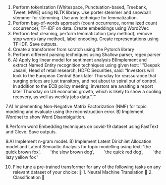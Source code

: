 1. Perform tokenization (Whitespace, Punctuation-based, Treebank, Tweet, MWE)
using NLTK library. Use porter stemmer and snowball stemmer for stemming. Use
any technique for lemmatization.
2. Perform bag-of-words approach (count occurrence, normalized count occurrence),
TF-IDF on data. Create embeddings using Word2Vec
3. Perform text cleaning, perform lemmatization (any method), remove stop words
(any method), label encoding. Create representations using TF-IDF. Save outputs.
4. Create a transformer from scratch using the Pytorch library
5. Perform different parsing techniques using Shallow parser, regex parser
6. A) Apply log linear model for sentiment analysis
B)Implement and extract Named Entity recognition techniques using given text:
&#39;&#39;&#39;Deepak Jasani, Head of retail research, HDFC Securities, said: “Investors will look
to the European Central Bank later Thursday for reassurance that surging prices are
just transitory, and not about to spiral out of control. In addition to the ECB policy
meeting, investors are awaiting a report later Thursday on US economic growth,
which is likely to show a cooling recovery, as well as weekly jobs data.”.&#39;&#39;&#39;

7.A) Implementing Non-Negative Matrix Factorization (NMF) for topic modeling and
evaluate using the reconstruction error.
B) Implement Wordnet to show Word Disambiguition.

8.Perform word Embedding techniques on covid-19 dataset using FastText and Glove.
Save outputs.

9.A) Implement n-gram model.
B) Implement Latent Dirichilet Allocation model and Latent Semantic Analysis for
topic modelling using text: &#39;the quick brown fox&#39;,
       &#39;the slow brown dog&#39;,
       &#39;the quick red dog&#39;,
       &#39;the lazy yellow fox &#39;
       
10. Fine tune a pre-trained transformer for any of the following tasks on any relevant
dataset of your choice:  1. Neural Machine Translation  2. Classification 

